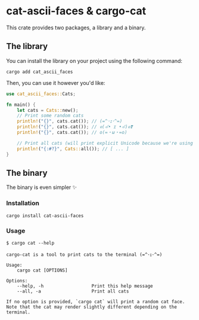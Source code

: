 # cat-ascii-faces & cargo-cat

This crate provides two packages, a library and a binary.

## The library

You can install the library on your project using the following command:

```terminal
cargo add cat_ascii_faces
```

Then, you can use it however you'd like:

```rs
use cat_ascii_faces::Cats;

fn main() {
    let cats = Cats::new();
    // Print some random cats
    println!("{}", cats.cat()); // (=^･ｪ･^=)
    println!("{}", cats.cat()); // ฅ(⌯͒• ɪ •⌯͒)ฅ❣
    println!("{}", cats.cat()); // o(=・ω・=o)

    // Print all cats (will print explicit Unicode because we're using the debug print "{:#?}")
    println!("{:#?}", Cats::all()); // [ ... ]
}
```

## The binary

The binary is even simpler :sparkles:

### Installation

```
cargo install cat-ascii-faces
```

### Usage

```terminal
$ cargo cat --help
```

```terminal
cargo-cat is a tool to print cats to the terminal (=^･ｪ･^=)

Usage:
    cargo cat [OPTIONS]

Options:
    --help, -h                  Print this help message
    --all, -a                   Print all cats

If no option is provided, `cargo cat` will print a random cat face.
Note that the cat may render slightly different depending on the terminal.
```

